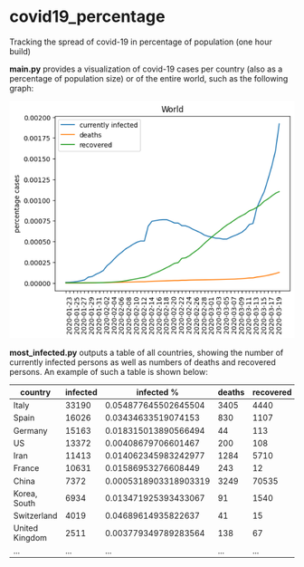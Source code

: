 # covid19_percentage
Tracking the spread of covid-19 in percentage of population (one hour build)

**main.py** provides a visualization of covid-19 cases per country (also as a percentage of population size) or of the 
entire world, such as the following graph:

![covid-19 statistics of the World](World.png "covid-19 in the World")

**most_infected.py** outputs a table of all countries, showing the number of currently infected persons as well as
numbers of deaths and recovered persons. An example of such a table is shown below:

|country                         |infected|infected %            |deaths|recovered|population|
|--------------------------------|--------|----------------------|------|---------|----------|
|Italy                           |33190   |0.054877645502645504  |3405  |4440     |60480000  |
|Spain                           |16026   |0.03434633519074153   |830   |1107     |46660000  |
|Germany                         |15163   |0.018315013890566494  |44    |113      |82790000  |
|US                              |13372   |0.00408679706601467   |200   |108      |327200000 |
|Iran                            |11413   |0.014062345983242977  |1284  |5710     |81160000  |
|France                          |10631   |0.01586953276608449   |243   |12       |66990000  |
|China                           |7372    |0.0005318903318903319 |3249  |70535    |1386000000|
|Korea, South                    |6934    |0.013471925393433067  |91    |1540     |51470000  |
|Switzerland                     |4019    |0.04689614935822637   |41    |15       |8570000   |
|United Kingdom                  |2511    |0.003779349789283564  |138   |67       |66440000  |
|...                             |...     |...                   |...   |...      |...       |
